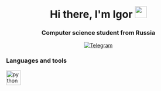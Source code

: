 <h1 align="center">Hi there, I'm Igor
<img src="https://github.com/blackcater/blackcater/raw/main/images/Hi.gif" height="32"/></h1>
<h3 align="center">Computer science student from Russia</h3>

<div id="socials" align="center">
	<a href="https://t.me/PoluyanbIch">
		<img src="https://img.shields.io/badge/Telegram-blue?style=for-the-badge&logo=telegram&logoColor=white" alt="Telegram"/>
	</a>
</div>



### Languages and tools
<img src="https://simpleicons.org/icons/python.svg" title="python" width="40" height="40"/>&nbsp;
